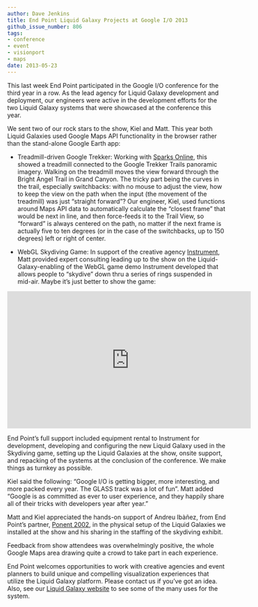 ```yaml
---
author: Dave Jenkins
title: End Point Liquid Galaxy Projects at Google I/O 2013
github_issue_number: 806
tags:
- conference
- event
- visionport
- maps
date: 2013-05-23
---
```


This last week End Point participated in the Google I/O conference for the third year in a row. As the lead agency for Liquid Galaxy development and deployment, our engineers were active in the development efforts for the two Liquid Galaxy systems that were showcased at the conference this year.

We sent two of our rock stars to the show, Kiel and Matt. This year both Liquid Galaxies used Google Maps API functionality in the browser rather than the stand-alone Google Earth app:

- Treadmill-driven Google Trekker: Working with [Sparks Online](https://wearesparks.com/), this showed a treadmill connected to the Google Trekker Trails panoramic imagery. Walking on the treadmill moves the view forward through the Bright Angel Trail in Grand Canyon. The tricky part being the curves in the trail, especially switchbacks: with no mouse to adjust the view, how to keep the view on the path when the input (the movement of the treadmill) was just “straight forward”? Our engineer, Kiel, used functions around Maps API data to automatically calculate the “closest frame” that would be next in line, and then force-feeds it to the Trail View, so “forward” is always centered on the path, no matter if the next frame is actually five to ten degrees (or in the case of the switchbacks, up to 150 degrees) left or right of center.

- WebGL Skydiving Game: In support of the creative agency [Instrument](http://www.instrument.com/), Matt provided expert consulting leading up to the show on the Liquid-Galaxy-enabling of the WebGL game demo Instrument developed that allows people to “skydive” down thru a series of rings suspended in mid-air. Maybe it’s just better to show the game:

<iframe width="560" height="315" src="https://www.youtube.com/embed/FghhA-hLBg8" frameborder="0" allow="autoplay; encrypted-media" allowfullscreen></iframe>

End Point’s full support included equipment rental to Instrument for development, developing and configuring the new Liquid Galaxy used in the Skydiving game, setting up the Liquid Galaxies at the show, onsite support, and repacking of the systems at the conclusion of the conference. We make things as turnkey as possible.

Kiel said the following: “Google I/O is getting bigger, more interesting, and more packed every year. The GLASS track was a lot of fun”. Matt added “Google is as committed as ever to user experience, and they happily share all of their tricks with developers year after year.”

Matt and Kiel appreciated the hands-on support of Andreu Ibàñez, from End Point’s partner, [Ponent 2002](http://www.ponent2002.com/), in the physical setup of the Liquid Galaxies we installed at the show and his sharing in the staffing of the skydiving exhibit.

Feedback from show attendees was overwhelmingly positive, the whole Google Maps area drawing quite a crowd to take part in each experience.

End Point welcomes opportunities to work with creative agencies and event planners to build unique and compelling visualization experiences that utilize the Liquid Galaxy platform. Please contact us if you’ve got an idea. Also, see our [Liquid Galaxy website](https://liquidgalaxy.endpoint.com) to see some of the many uses for the system.

